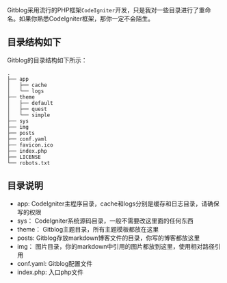 <!--
author: jockchou
date: 2015-07-30
title: GitBlog目录结构
tags: GitBlog
category: GitBlog
status: publish
summary: Gitblog采用流行的PHP框架CodeIgniter开发，只是我对一些目录进行了重命名。如果你熟悉CodeIgniter框架，那你一定不会陌生。
-->
Gitblog采用流行的PHP框架`CodeIgniter`开发，只是我对一些目录进行了重命名。如果你熟悉CodeIgniter框架，那你一定不会陌生。

## 目录结构如下 ##

Gitblog的目录结构如下所示：


```
.
├── app
│   ├── cache
│   └── logs
├── theme
│   ├── default
│   ├── quest
│   └── simple
├── sys
├── img
├── posts
├── conf.yaml
├── favicon.ico
├── index.php
├── LICENSE
└── robots.txt
```

## 目录说明 ##

- app: CodeIgniter主程序目录，cache和logs分别是缓存和日志目录，请确保写的权限    
- sys： CodeIgniter系统源码目录，一般不需要改这里面的任何东西  
- theme： Gitblog主题目录，所有主题模板都放在这里    
- posts: Gitblog存放markdown博客文件的目录，你写的博客都放这里  
- img： 图片目录，你的markdown中引用的图片都放到这里，使用相对路径引用  
- conf.yaml: Gitblog配置文件  
- index.php: 入口php文件  

 
